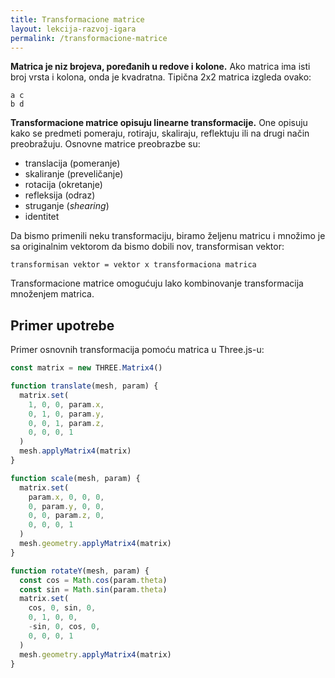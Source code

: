 ```yaml
---
title: Transformacione matrice
layout: lekcija-razvoj-igara
permalink: /transformacione-matrice
---
```


**Matrica je niz brojeva, poređanih u redove i kolone.** Ako matrica ima isti broj vrsta i kolona, onda je kvadratna. Tipična 2x2 matrica izgleda ovako:

```
a c
b d
```

**Transformacione matrice opisuju linearne transformacije.** One opisuju kako se predmeti pomeraju, rotiraju, skaliraju, reflektuju ili na drugi način preobražuju. Osnovne matrice preobrazbe su:

- translacija (pomeranje)
- skaliranje (preveličanje)
- rotacija (okretanje)
- refleksija (odraz)
- struganje (*shearing*)
- identitet  

Da bismo primenili neku transformaciju, biramo željenu matricu i množimo je sa originalnim vektorom da bismo dobili nov, transformisan vektor: 

```
transformisan vektor = vektor x transformaciona matrica
```

Transformacione matrice omogućuju lako kombinovanje transformacija množenjem matrica.

## Primer upotrebe

Primer osnovnih transformacija pomoću matrica u Three.js-u:

```js
const matrix = new THREE.Matrix4()

function translate(mesh, param) {
  matrix.set(
    1, 0, 0, param.x,
    0, 1, 0, param.y,
    0, 0, 1, param.z,
    0, 0, 0, 1
  )
  mesh.applyMatrix4(matrix)
}

function scale(mesh, param) {
  matrix.set(
    param.x, 0, 0, 0,
    0, param.y, 0, 0,
    0, 0, param.z, 0,
    0, 0, 0, 1
  )
  mesh.geometry.applyMatrix4(matrix)
}

function rotateY(mesh, param) {
  const cos = Math.cos(param.theta)
  const sin = Math.sin(param.theta)
  matrix.set(
    cos, 0, sin, 0,
    0, 1, 0, 0,
    -sin, 0, cos, 0,
    0, 0, 0, 1
  )
  mesh.geometry.applyMatrix4(matrix)
}
```
